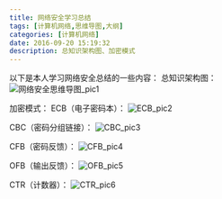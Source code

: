 ```yaml
---
title: 网络安全学习总结
tags: [计算机网络,思维导图,大纲]
categories: [计算机网络]
date: 2016-09-20 15:19:32
description: 总知识架构图、加密模式
---
```

以下是本人学习网络安全总结的一些内容：
总知识架构图：
![网络安全思维导图_pic1](1.png)


加密模式：
ECB（电子密码本）：
![ECB_pic2](2.png)



CBC（密码分组链接）：
![CBC_pic3](3.png)



CFB（密码反馈）：
![CFB_pic4](4.png)



OFB（输出反馈）：
![OFB_pic5](5.png)



CTR（计数器）：
![CTR_pic6](6.png)


